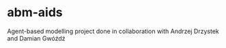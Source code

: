 # abm-aids
Agent-based modelling project done in collaboration with Andrzej Drzystek and Damian Gwóźdź
